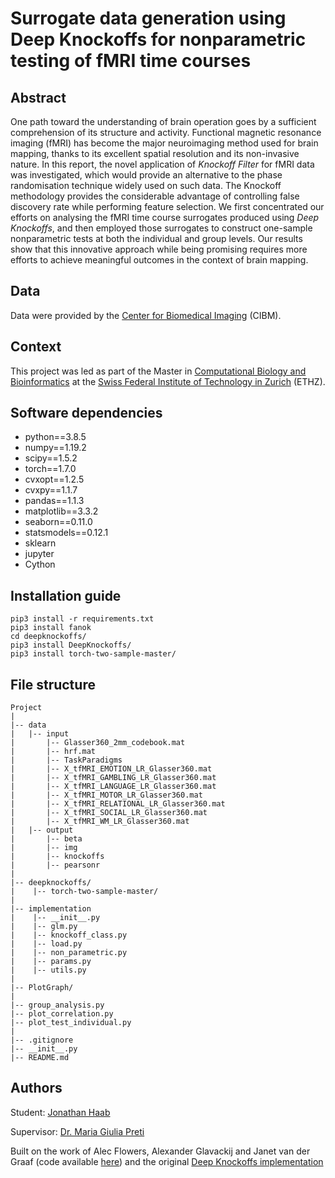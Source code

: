 # Surrogate data generation using Deep Knockoffs for nonparametric testing of fMRI time courses

## Abstract
One path toward the understanding of brain operation goes by a sufficient comprehension of its structure and activity. Functional magnetic resonance imaging (fMRI) has become the major neuroimaging method used for brain mapping, thanks to its excellent spatial resolution and its non-invasive nature. In this report, the novel application of _Knockoff Filter_ for fMRI data was investigated, which would provide an alternative to the phase randomisation technique widely used on such data. The Knockoff methodology provides the considerable advantage of controlling false discovery rate while performing feature selection. We first concentrated our efforts on analysing the fMRI time course surrogates produced using _Deep Knockoffs_, and then employed those surrogates to construct one-sample nonparametric tests at both the individual and group levels. Our results show that this innovative approach while being promising requires more efforts to achieve meaningful outcomes in the context of brain mapping.

## Data
Data were provided by the [Center for Biomedical Imaging](https://cibm.ch/) (CIBM).

## Context
This project was led as part of the Master in [Computational Biology and Bioinformatics](https://cbb.ethz.ch/) at the [Swiss Federal Institute of Technology in Zurich](https://ethz.ch/en.html) (ETHZ).

## Software dependencies

- python==3.8.5
- numpy==1.19.2
- scipy==1.5.2
- torch==1.7.0
- cvxopt==1.2.5
- cvxpy==1.1.7
- pandas==1.1.3
- matplotlib==3.3.2
- seaborn==0.11.0
- statsmodels==0.12.1
- sklearn
- jupyter
- Cython

## Installation guide

	pip3 install -r requirements.txt
	pip3 install fanok
	cd deepknockoffs/
	pip3 install DeepKnockoffs/
	pip3 install torch-two-sample-master/

## File structure
	Project
	|
	|-- data
	|   |-- input
	|		|-- Glasser360_2mm_codebook.mat
	|		|-- hrf.mat
	|		|-- TaskParadigms
	|		|-- X_tfMRI_EMOTION_LR_Glasser360.mat
	|		|-- X_tfMRI_GAMBLING_LR_Glasser360.mat
	|		|-- X_tfMRI_LANGUAGE_LR_Glasser360.mat
	|		|-- X_tfMRI_MOTOR_LR_Glasser360.mat
	|		|-- X_tfMRI_RELATIONAL_LR_Glasser360.mat
	|		|-- X_tfMRI_SOCIAL_LR_Glasser360.mat
	|		|-- X_tfMRI_WM_LR_Glasser360.mat
	|   |-- output
	|       |-- beta
	|       |-- img
	|       |-- knockoffs
	|		|-- pearsonr
	|
	|-- deepknockoffs/
	|    |-- torch-two-sample-master/
	|
	|-- implementation
	|    |-- __init__.py
	|    |-- glm.py
	|    |-- knockoff_class.py
	|    |-- load.py
	|    |-- non_parametric.py
	|    |-- params.py
	|    |-- utils.py 
	|
	|-- PlotGraph/
	|
	|-- group_analysis.py
	|-- plot_correlation.py
	|-- plot_test_individual.py
	|
	|-- .gitignore
	|-- __init__.py
	|-- README.md


## Authors
Student: [Jonathan Haab](https://www.linkedin.com/in/jonathan-haab/)

Supervisor: [Dr. Maria Giulia Preti](https://miplab.epfl.ch/index.php/people/preti)

Built on the work of Alec Flowers, Alexander Glavackij and Janet van der Graaf (code available [here](https://gitlab.com/aglavac/machine-learning-cs433-p2/-/tree/master)) and the original [Deep Knockoffs implementation](https://github.com/msesia/deepknockoffs)